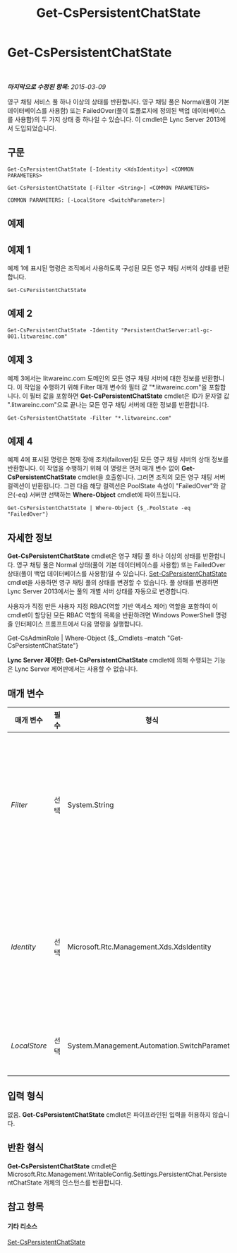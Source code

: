 ﻿---
title: Get-CsPersistentChatState
TOCTitle: Get-CsPersistentChatState
ms:assetid: 598086c9-a8c7-4b81-84ba-1807f1183024
ms:mtpsurl: https://technet.microsoft.com/ko-kr/library/JJ204915(v=OCS.15)
ms:contentKeyID: 49303720
ms.date: 08/24/2015
mtps_version: v=OCS.15
ms.translationtype: HT
---

# Get-CsPersistentChatState

 

_**마지막으로 수정된 항목:** 2015-03-09_

영구 채팅 서비스 풀 하나 이상의 상태를 반환합니다. 영구 채팅 풀은 Normal(풀이 기본 데이터베이스를 사용함) 또는 FailedOver(풀이 토폴로지에 정의된 백업 데이터베이스를 사용함)의 두 가지 상태 중 하나일 수 있습니다. 이 cmdlet은 Lync Server 2013에서 도입되었습니다.

## 구문

    Get-CsPersistentChatState [-Identity <XdsIdentity>] <COMMON PARAMETERS>

    Get-CsPersistentChatState [-Filter <String>] <COMMON PARAMETERS>

    COMMON PARAMETERS: [-LocalStore <SwitchParameter>]

## 예제

## 예제 1

예제 1에 표시된 명령은 조직에서 사용하도록 구성된 모든 영구 채팅 서버의 상태를 반환합니다.

    Get-CsPersistentChatState

## 예제 2

    Get-CsPersistentChatState -Identity "PersistentChatServer:atl-gc-001.litwareinc.com"

## 예제 3

예제 3에서는 litwareinc.com 도메인의 모든 영구 채팅 서버에 대한 정보를 반환합니다. 이 작업을 수행하기 위해 Filter 매개 변수와 필터 값 "\*.litwareinc.com"을 포함합니다. 이 필터 값을 포함하면 **Get-CsPersistentChatState** cmdlet은 ID가 문자열 값 ".litwareinc.com"으로 끝나는 모든 영구 채팅 서버에 대한 정보를 반환합니다.

    Get-CsPersistentChatState -Filter "*.litwareinc.com"

## 예제 4

예제 4에 표시된 명령은 현재 장애 조치(failover)된 모든 영구 채팅 서버의 상태 정보를 반환합니다. 이 작업을 수행하기 위해 이 명령은 먼저 매개 변수 없이 **Get-CsPersistentChatState** cmdlet을 호출합니다. 그러면 조직의 모든 영구 채팅 서버 컬렉션이 반환됩니다. 그런 다음 해당 컬렉션은 PoolState 속성이 "FailedOver"와 같은(-eq) 서버만 선택하는 **Where-Object** cmdlet에 파이프됩니다.

    Get-CsPersistentChatState | Where-Object {$_.PoolState -eq "FailedOver"}

## 자세한 정보

**Get-CsPersistentChatState** cmdlet은 영구 채팅 풀 하나 이상의 상태를 반환합니다. 영구 채팅 풀은 Normal 상태(풀이 기본 데이터베이스를 사용함) 또는 FailedOver 상태(풀이 백업 데이터베이스를 사용함)일 수 있습니다. [Set-CsPersistentChatState](set-cspersistentchatstate.md) cmdlet을 사용하면 영구 채팅 풀의 상태를 변경할 수 있습니다. 풀 상태를 변경하면 Lync Server 2013에서는 풀의 개별 서버 상태를 자동으로 변경합니다.

사용자가 직접 만든 사용자 지정 RBAC(역할 기반 액세스 제어) 역할을 포함하여 이 cmdlet이 할당된 모든 RBAC 역할의 목록을 반환하려면 Windows PowerShell 명령줄 인터페이스 프롬프트에서 다음 명령을 실행합니다.

Get-CsAdminRole | Where-Object {$\_.Cmdlets –match "Get-CsPersistentChatState"}

**Lync Server 제어판:** **Get-CsPersistentChatState** cmdlet에 의해 수행되는 기능은 Lync Server 제어판에서는 사용할 수 없습니다.

## 매개 변수


<table>
<colgroup>
<col style="width: 25%" />
<col style="width: 25%" />
<col style="width: 25%" />
<col style="width: 25%" />
</colgroup>
<thead>
<tr class="header">
<th>매개 변수</th>
<th>필수</th>
<th>형식</th>
<th>설명</th>
</tr>
</thead>
<tbody>
<tr class="odd">
<td><p><em>Filter</em></p></td>
<td><p>선택</p></td>
<td><p>System.String</p></td>
<td><p>하나 이상의 영구 채팅 상태를 검색할 때 와일드카드를 사용할 수 있습니다. 예를 들어 litwareinc.com 도메인에 대해 모든 영구 채팅 상태를 반환하려면 다음 구문을 사용합니다.</p>
<p>-Filter &quot;*.litwareinc.com&quot;</p>
<p>Filter 매개 변수와 Identity 매개 변수를 같은 명령에 함께 사용할 수는 없습니다.</p></td>
</tr>
<tr class="even">
<td><p><em>Identity</em></p></td>
<td><p>선택</p></td>
<td><p>Microsoft.Rtc.Management.Xds.XdsIdentity</p></td>
<td><p>영구 채팅 풀의 고유 식별자입니다. 예를 들면 다음과 같습니다.</p>
<p>–Identity &quot;PersistentChatServer:atl-gc-001.litwareinc.com&quot;</p>
<p>이 매개 변수를 생략하면 <strong>Get-CsPersistentChatState</strong> cmdlet은 모든 영구 채팅 상태에 대한 정보를 반환합니다.</p></td>
</tr>
<tr class="odd">
<td><p><em>LocalStore</em></p></td>
<td><p>선택</p></td>
<td><p>System.Management.Automation.SwitchParameter</p></td>
<td><p>중앙 관리 저장소 자체가 아니라 중앙 관리 저장소의 로컬 복제본에서 영구 채팅 상태 데이터를 검색합니다.</p></td>
</tr>
</tbody>
</table>


## 입력 형식

없음. **Get-CsPersistentChatState** cmdlet은 파이프라인된 입력을 허용하지 않습니다.

## 반환 형식

**Get-CsPersistentChatState** cmdlet은 Microsoft.Rtc.Management.WritableConfig.Settings.PersistentChat.PersistentChatState 개체의 인스턴스를 반환합니다.

## 참고 항목

#### 기타 리소스

[Set-CsPersistentChatState](set-cspersistentchatstate.md)

